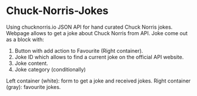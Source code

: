 # Chuck-Norris-Jokes
Using chucknorris.io JSON API for hand curated Chuck Norris jokes.
Webpage allows to get a joke about Chuck Norris from API.
Joke come out as a block with:
1. Button with add action to Favourite (Right container).
2. Joke ID which allows to find a current joke on the official API website.
3. Joke content.
4. Joke category (conditionally)

Left container (white): form to get a joke and received jokes.
Right container (gray): favourite jokes.
